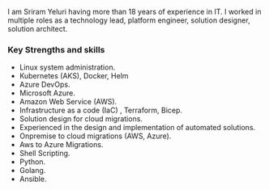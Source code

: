 
I am Sriram Yeluri having more than 18 years of experience in IT. I worked in multiple roles as a technology lead, platform engineer, solution designer, solution architect.


### Key Strengths and skills
* Linux system administration.
* Kubernetes (AKS), Docker, Helm
* Azure DevOps.
* Microsoft Azure. 
* Amazon Web Service (AWS).
* Infrastructure as a code (IaC) , Terraform, Bicep.
* Solution design for cloud migrations.
* Experienced in the design and implementation of automated solutions.
* Onpremise to cloud migrations (AWS, Azure).
* Aws to Azure Migrations.
* Shell Scripting.
* Python.
* Golang.
* Ansible.

<!---
sriram-yeluri/sriram-yeluri is a ✨ special ✨ repository because its `README.md` (this file) appears on your GitHub profile.
You can click the Preview link to take a look at your changes.
--->
